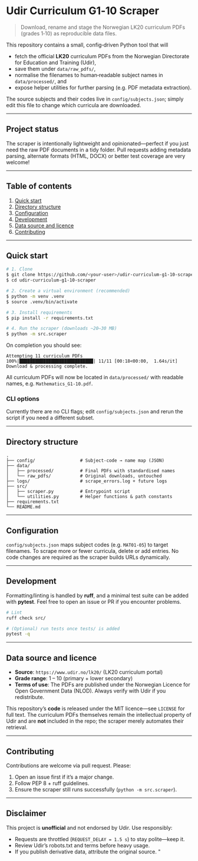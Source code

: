 # Udir Curriculum G1‑10 Scraper

> Download, rename and stage the Norwegian LK20 curriculum PDFs (grades 1‑10) as reproducible data files.

This repository contains a small, config‑driven Python tool that will

* fetch the official **LK20** curriculum PDFs from the Norwegian Directorate for Education and Training (Udir),
* save them under `data/raw_pdfs/`,
* normalise the filenames to human‑readable subject names in `data/processed/`, and
* expose helper utilities for further parsing (e.g. PDF metadata extraction).

The source subjects and their codes live in `config/subjects.json`; simply edit this file to change which curricula are downloaded.

---

## Project status

The scraper is intentionally lightweight and opinionated—perfect if you just need the raw PDF documents in a tidy folder.  Pull requests adding
metadata parsing, alternate formats (HTML, DOCX) or better test coverage
are very welcome!

---

## Table of contents

1. [Quick start](#quick-start)
2. [Directory structure](#directory-structure)
3. [Configuration](#configuration)
4. [Development](#development)
5. [Data source and licence](#data-source-and-licence)
6. [Contributing](#contributing)

---

## Quick start

```bash
# 1. Clone
$ git clone https://github.com/<your-user>/udir-curriculum-g1-10-scraper.git
$ cd udir-curriculum-g1-10-scraper

# 2. Create a virtual environment (recommended)
$ python -m venv .venv
$ source .venv/bin/activate

# 3. Install requirements
$ pip install -r requirements.txt

# 4. Run the scraper (downloads ~20–30 MB)
$ python -m src.scraper
```

On completion you should see:

```text
Attempting 11 curriculum PDFs
100%|████████████████████████████| 11/11 [00:18<00:00,  1.64s/it]
Download & processing complete.
```

All curriculum PDFs will now be located in `data/processed/` with readable names, e.g. `Mathematics_G1-10.pdf`.

### CLI options

Currently there are no CLI flags; edit `config/subjects.json` and rerun the script if you need a different subset.

---

## Directory structure

```text
.
├── config/                 # Subject‑code → name map (JSON)
├── data/
│   ├── processed/          # Final PDFs with standardised names
│   └── raw_pdfs/           # Original downloads, untouched
├── logs/                   # scrape_errors.log + future logs
├── src/
│   ├── scraper.py          # Entrypoint script
│   └── utilities.py        # Helper functions & path constants
├── requirements.txt
└── README.md
```

---

## Configuration

`config/subjects.json` maps subject codes (e.g. `MAT01-05`) to target filenames. To scrape more or fewer curricula, delete or add entries.  No code changes are required as the scraper builds URLs dynamically.

---

## Development

Formatting/linting is handled by **ruff**, and a minimal test suite can be added with **pytest**.  Feel free to open an issue or PR if you encounter problems.

```bash
# Lint
ruff check src/

# (Optional) run tests once tests/ is added
pytest -q
```

---

## Data source and licence

* **Source**: `https://www.udir.no/lk20/` (LK20 curriculum portal)
* **Grade range**: 1 – 10 (primary + lower secondary)
* **Terms of use**: The PDFs are published under the Norwegian Licence for Open Government Data (NLOD). Always verify with Udir if you redistribute.

This repository’s **code** is released under the MIT licence—see `LICENSE` for full text.  The curriculum PDFs themselves remain the intellectual property of Udir and are **not** included in the repo; the scraper merely automates their retrieval.

---

## Contributing

Contributions are welcome via pull request.  Please:

1. Open an issue first if it’s a major change.
2. Follow PEP 8 + ruff guidelines.
3. Ensure the scraper still runs successfully (`python -m src.scraper`).

---

## Disclaimer

This project is **unofficial** and not endorsed by Udir.  Use responsibly:

* Requests are throttled (`REQUEST_DELAY = 1.5 s`) to stay polite—keep it.
* Review Udir’s robots.txt and terms before heavy usage.
* If you publish derivative data, attribute the original source.
"

